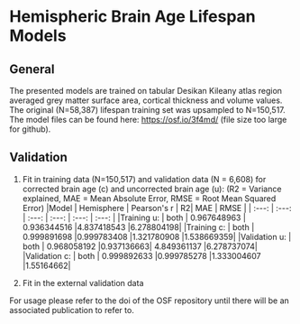 # Hemispheric Brain Age Lifespan Models
## General
The presented models are trained on tabular Desikan Kileany atlas region averaged grey matter surface area, cortical thickness and volume values.
The original (N=58,387) lifespan training set was upsampled to N=150,517.
The model files can be found here: https://osf.io/3f4md/ (file size too large for github).

## Validation
1. Fit in training data (N=150,517) and validation data (N = 6,608) for corrected brain age (c) and uncorrected brain age (u):
(R2 = Variance explained, MAE = Mean Absolute Error, RMSE = Root Mean Squared Error)
|Model	   | Hemisphere | Pearson's r	| R2|	MAE |	RMSE |
| :---: |  :---: | :---: |  :---: |  :---: |  :---: |
|Training u:   | both | 0.967648963	| 0.936344516	|4.837418543	|6.278804198|
|Training c:   | both | 0.999891698	|0.999783408	|1.321780908	|1.538669359|
|Validation u: | both | 0.968058192	|0.937136663|	4.849361137	|6.278737074|
|Validation c: | both | 0.999892633	|0.999785278	|1.333004607	|1.55164662|

2. Fit in the external validation data


For usage please refer to the doi of the OSF repository until there will be an associated publication to refer to.
